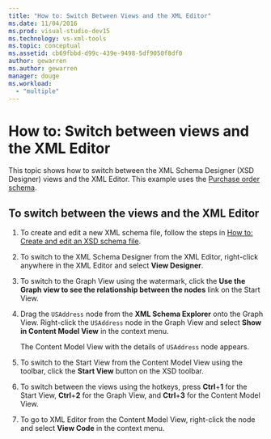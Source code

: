 ```yaml
---
title: "How to: Switch Between Views and the XML Editor"
ms.date: 11/04/2016
ms.prod: visual-studio-dev15
ms.technology: vs-xml-tools
ms.topic: conceptual
ms.assetid: cb69fbbd-d99c-439e-9498-5df9050f8df0
author: gewarren
ms.author: gewarren
manager: douge
ms.workload:
  - "multiple"
---
```

# How to: Switch between views and the XML Editor

This topic shows how to switch between the XML Schema Designer (XSD Designer) views and the XML Editor. This example uses the [Purchase order schema](../xml-tools/sample-xsd-file-simple-schema.md).

## To switch between the views and the XML Editor

1.  To create and edit a new XML schema file, follow the steps in [How to: Create and edit an XSD schema file](../xml-tools/how-to-create-and-edit-an-xsd-schema-file.md).

2.  To switch to the XML Schema Designer from the XML Editor, right-click anywhere in the XML Editor and select **View Designer**.

3.  To switch to the Graph View using the watermark, click the **Use the Graph view to see the relationship between the nodes** link on the Start View.

4.  Drag the `USAddress` node from the **XML Schema Explorer** onto the Graph View. Right-click the `USAddress` node in the Graph View and select **Show in Content Model View** in the context menu.

     The Content Model View with the details of `USAddress` node appears.

5.  To switch to the Start View from the Content Model View using the toolbar, click the **Start View** button on the XSD toolbar.

6.  To switch between the views using the hotkeys, press **Ctrl**+**1** for the Start View, **Ctrl**+**2** for the Graph View, and **Ctrl**+**3** for the Content Model View.

7.  To go to XML Editor from the Content Model View, right-click the node and select **View Code** in the context menu.